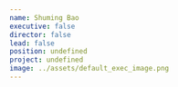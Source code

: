 ```yaml
---
name: Shuming Bao
executive: false
director: false
lead: false
position: undefined
project: undefined
image: ../assets/default_exec_image.png
---
```

